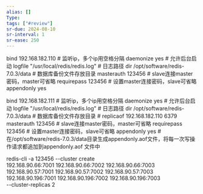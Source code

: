```yaml
---
alias: []
Type: 
tags: ["#review"]
sr-due: 2024-08-10
sr-interval: 1
sr-ease: 250
---
```


bind 192.168.182.110 # 监听ip，多个ip用空格分隔 
daemonize yes # 允许后台启动 
logfile "/usr/local/redis/redis.log" # 日志路径 
dir /opt/software/redis-7.0.3/data # 数据库备份文件存放目录 
masterauth 123456 # slave连接master密码，master可省略 
requirepass 123456 # 设置master连接密码，slave可省略 
appendonly yes


bind 192.168.182.111 # 监听ip，多个ip用空格分隔 
daemonize yes # 允许后台启动 
logfile "/usr/local/redis/redis.log" # 日志路径 
dir /opt/software/redis-7.0.3/data # 数据库备份文件存放目录 # 
replicaof 192.168.182.110 6379 
masterauth 123456 # slave连接master密码，master可省略 
requirepass 123456 # 设置master连接密码，slave可省略 
appendonly yes # 在/opt/software/redis-7.0.3/data目录生成appendonly.aof文件，将每一次写操作请求都追加到appendonly.aof 文件中


redis-cli -a 123456 --cluster create \
192.168.90.66:7001 192.168.90.66:7002 192.168.90.66:7003 \
192.168.90.57:7001 192.168.90.57:7002 192.168.90.57:7003 \
192.168.90.196:7001 192.168.90.196:7002 192.168.90.196:7003 \
 --cluster-replicas 2
